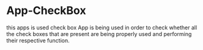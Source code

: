 # App-CheckBox
this apps is used check box
App is being used in order to check whether all the check boxes that are present are being properly used and performing their respective function.
